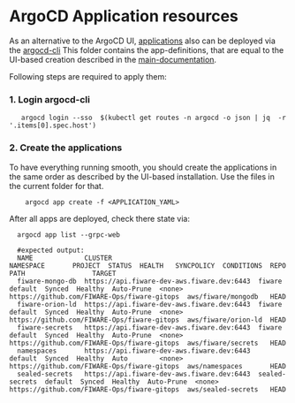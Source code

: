 # ArgoCD Application resources

As an alternative to the ArgoCD UI, [applications](https://argo-cd.readthedocs.io/en/stable/core_concepts/) also can be deployed via the [argocd-cli](https://argo-cd.readthedocs.io/en/stable/cli_installation/#installation)
This folder contains the app-definitions, that are equal to the UI-based creation described in the [main-documentation](../../README.md).

Following steps are required to apply them:

### 1. Login argocd-cli

```shell
   argocd login --sso  $(kubectl get routes -n argocd -o json | jq  -r '.items[0].spec.host')
```

### 2. Create the applications

To have everything running smooth, you should create the applications in the same order as described by the UI-based installation. Use the files in the current folder for that.
```shell
    argocd app create -f <APPLICATION_YAML>
```

After all apps are deployed, check there state via:
```shell
  argocd app list --grpc-web
  
  #expected output:
  NAME             CLUSTER                                     NAMESPACE       PROJECT  STATUS  HEALTH   SYNCPOLICY  CONDITIONS  REPO                                         PATH                 TARGET
  fiware-mongo-db  https://api.fiware-dev-aws.fiware.dev:6443  fiware          default  Synced  Healthy  Auto-Prune  <none>      https://github.com/FIWARE-Ops/fiware-gitops  aws/fiware/mongodb   HEAD
  fiware-orion-ld  https://api.fiware-dev-aws.fiware.dev:6443  fiware          default  Synced  Healthy  Auto-Prune  <none>      https://github.com/FIWARE-Ops/fiware-gitops  aws/fiware/orion-ld  HEAD
  fiware-secrets   https://api.fiware-dev-aws.fiware.dev:6443  fiware          default  Synced  Healthy  Auto-Prune  <none>      https://github.com/FIWARE-Ops/fiware-gitops  aws/fiware/secrets   HEAD
  namespaces       https://api.fiware-dev-aws.fiware.dev:6443                  default  Synced  Healthy  Auto        <none>      https://github.com/FIWARE-Ops/fiware-gitops  aws/namespaces       HEAD
  sealed-secrets   https://api.fiware-dev-aws.fiware.dev:6443  sealed-secrets  default  Synced  Healthy  Auto-Prune  <none>      https://github.com/FIWARE-Ops/fiware-gitops  aws/sealed-secrets   HEAD

```